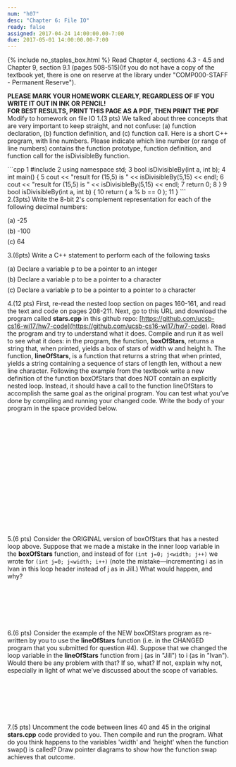 ```yaml
---
num: "h07"
desc: "Chapter 6: File IO"
ready: false 
assigned: 2017-04-24 14:00:00.00-7:00
due: 2017-05-01 14:00:00.00-7:00
---
```

{% include no_staples_box.html %}
Read Chapter 4, sections 4.3 - 4.5 and Chapter 9, section 9.1 (pages 508-515)(If you do not have a copy of the textbook yet, there is one on reserve at the library under "COMP000-STAFF - Permanent Reserve").

<b>PLEASE MARK YOUR HOMEWORK CLEARLY, REGARDLESS OF IF YOU WRITE IT OUT IN INK OR PENCIL!<br/>
FOR BEST RESULTS, PRINT THIS PAGE AS A PDF, THEN PRINT THE PDF</b>
Modify to homework on file IO
1.(3 pts) We talked about three concepts that are very important to keep straight, and not confuse: (a) function declaration, (b) function definition, and (c) function call. Here is a short C++ program, with line numbers. Please indicate which line number (or range of line numbers) contains the function prototype, function definition, and function call for the isDivisibleBy function.
  <div style="margin-bottom:1em"></div>
  
<div markdown="1">
```cpp
1  #include <iostream>
2  using namespace std;
3  bool isDivisibleBy(int a, int b);
4  int main() {
5     cout << "result for (15,5) is " << isDivisibleBy(5,15) << endl;
6     cout << "result for (15,5) is " << isDivisibleBy(5,15) << endl;
7     return 0;
8  }
9  bool isDivisibleBy(int a, int b) {
10    return ( a % b == 0 );
11 }
```
</div>
2.(3pts) Write the 8-bit 2's complement representation for each of the following decimal numbers: 
<div style="margin-bottom:1em"></div>
    (a) -25 
   <div style="margin-bottom:.5em"></div>
    (b) -100 
   <div style="margin-bottom:.5em"></div>
    (c) 64
  <div style="margin-bottom:.5em"></div>

3.(6pts) Write a C++ statement to perform each of the following tasks
  <div style="margin-bottom:.1em"></div>
  (a) Declare a variable p to be a pointer to an integer
   <div style="margin-bottom:.5em"></div>
  (b) Declare a variable p to be a pointer to a character
   <div style="margin-bottom:.5em"></div>
  (c) Declare a variable p to be a pointer to a pointer to a character
  <div class="pagebreak"></div>


4.(12 pts) First, re-read the nested loop section on pages 160-161, and read the text and code on pages 208-211. Next, go to this URL and download the program called <b>stars.cpp</b> in this github repo: [https://github.com/ucsb-cs16-wi17/hw7-code](https://github.com/ucsb-cs16-wi17/hw7-code). Read the program and try to understand what it does. Compile and run it as well to see what it does: in the program, the function, <b>boxOfStars</b>, returns a string that, when printed, yields a box of stars of width w and height h. The function, <b>lineOfStars</b>, is a function that returns a string that when printed, yields a string containing a sequence of stars of length len, without a new line character. Following the example from the textbook write a new definition of the function boxOfStars that does NOT contain an explicitly nested loop. Instead, it should have a call to the function lineOfStars to accomplish the same goal as the original program. You can test what you’ve done by compiling and running your changed code. Write the body of your program in the space provided below.
  <div style="margin-bottom:20em"></div>
  
5.(6 pts) Consider the ORIGINAL version of boxOfStars that has a nested loop above. Suppose that we made a mistake in the inner loop variable in the <b>boxOfStars</b> function, and instead of for `(int j=0; j<width; j++)` we wrote for `(int j=0; j<width; i++)` (note the mistake—incrementing i as in Ivan in this loop header instead of j as in Jill.) What would happen, and why?
  <div style="margin-bottom:8em"></div>

6.(6 pts) Consider the example of the NEW boxOfStars program as re-written by you to use the <b>lineOfStars</b> function (i.e. in the CHANGED program that you submitted for question #4). Suppose that we changed the loop variable in the <b>lineOfStars</b> function from j (as in "Jill") to i (as in "Ivan"). Would there be any problem with that? If so, what? If not, explain why not, especially in light of what we’ve discussed about the scope of variables.
 <div style="margin-bottom:8em"></div>

7.(5 pts) Uncomment the code between lines 40 and 45 in the original <b>stars.cpp</b> code provided to you. Then compile and run the program. What do you think happens to the variables 'width' and 'height' when the function swap() is called? Draw pointer diagrams to show how the function swap achieves that outcome.
 <div style="margin-bottom:5em"></div>

